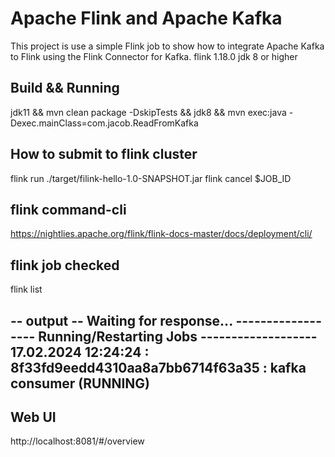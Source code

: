 
# Apache Flink and Apache Kafka
This project is use a simple Flink job to show how to integrate Apache Kafka to Flink using the Flink Connector for Kafka.
flink 1.18.0
jdk 8 or higher

## Build && Running
jdk11 && mvn clean package -DskipTests && jdk8 &&  mvn exec:java -Dexec.mainClass=com.jacob.ReadFromKafka

## How to submit to flink cluster
flink run ./target/filink-hello-1.0-SNAPSHOT.jar
flink cancel $JOB_ID

## flink command-cli
https://nightlies.apache.org/flink/flink-docs-master/docs/deployment/cli/


## flink job checked
flink list

-- output --
Waiting for response...
------------------ Running/Restarting Jobs -------------------
17.02.2024 12:24:24 : 8f33fd9eedd4310aa8a7bb6714f63a35 : kafka consumer (RUNNING)
--------------------------------------------------------------

## Web UI
http://localhost:8081/#/overview